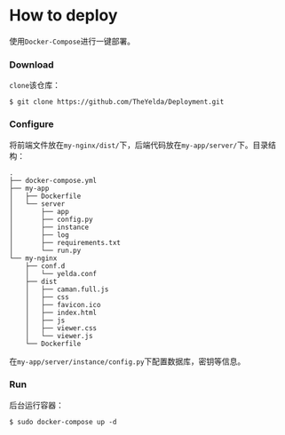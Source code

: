 # How to deploy
使用`Docker-Compose`进行一键部署。

### Download

`clone`该仓库：

```shell
$ git clone https://github.com/TheYelda/Deployment.git
```

### Configure

将前端文件放在`my-nginx/dist/`下，后端代码放在`my-app/server/`下。目录结构：

```shell
.
├── docker-compose.yml
├── my-app
│   ├── Dockerfile
│   └── server
│       ├── app
│       ├── config.py
│       ├── instance
│       ├── log
│       ├── requirements.txt
│       └── run.py
└── my-nginx
    ├── conf.d
    │   └── yelda.conf
    ├── dist
    │   ├── caman.full.js
    │   ├── css
    │   ├── favicon.ico
    │   ├── index.html
    │   ├── js
    │   ├── viewer.css
    │   └── viewer.js
    └── Dockerfile
```

在`my-app/server/instance/config.py`下配置数据库，密钥等信息。

### Run

后台运行容器：

```shell
$ sudo docker-compose up -d
```





